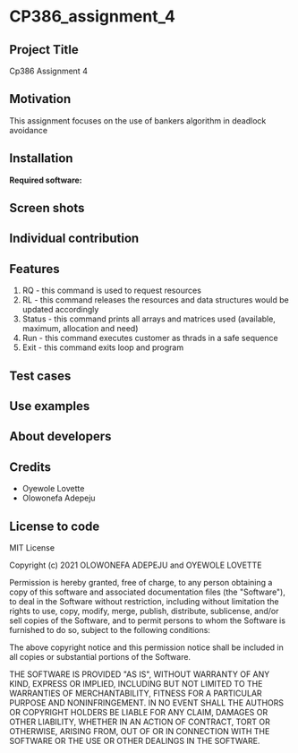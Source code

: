 # CP386_assignment_4
 <h2> Project Title </h2>
  <p>Cp386 Assignment 4 <p>
  
<h2>  Motivation </h2> 
  <p>This assignment focuses on the use of bankers algorithm in deadlock avoidance</p>
<h2> Installation </h2>
    <p> <b>Required software:</b>
  
  
</p>
  
 <h2>Screen shots</h2>
   
   
<h2> Individual contribution</h2>

 <h2>Features </h2>
    <p>
        <ol>  
            <li> RQ - this command is used to request resources </li>
            <li> RL - this command releases the resources and data structures would be                            updated accordingly </li>
            <li> Status - this command prints all arrays and matrices used (available, maximum, allocation and need) </li>
            <li> Run - this command executes customer as thrads in a safe sequence </li>
            <li> Exit - this command exits loop and program </li>
        </ol>
    </p>
    
 <h2>Test cases</h2>
 <h2>Use examples </h2>
 
 <h2>About developers </h2>
      
 <h2> Credits </h2>
      <p>
          <ul>
            <li> Oyewole Lovette</li>
            <li>Olowonefa Adepeju</li>
          </ul>
      </p>
<h2> License to code </h2>
    <p>MIT License

Copyright (c) 2021 OLOWONEFA ADEPEJU and OYEWOLE LOVETTE

Permission is hereby granted, free of charge, to any person obtaining a copy
of this software and associated documentation files (the "Software"), to deal
in the Software without restriction, including without limitation the rights
to use, copy, modify, merge, publish, distribute, sublicense, and/or sell
copies of the Software, and to permit persons to whom the Software is
furnished to do so, subject to the following conditions:

The above copyright notice and this permission notice shall be included in all
copies or substantial portions of the Software.

THE SOFTWARE IS PROVIDED "AS IS", WITHOUT WARRANTY OF ANY KIND, EXPRESS OR
IMPLIED, INCLUDING BUT NOT LIMITED TO THE WARRANTIES OF MERCHANTABILITY,
FITNESS FOR A PARTICULAR PURPOSE AND NONINFRINGEMENT. IN NO EVENT SHALL THE
AUTHORS OR COPYRIGHT HOLDERS BE LIABLE FOR ANY CLAIM, DAMAGES OR OTHER
LIABILITY, WHETHER IN AN ACTION OF CONTRACT, TORT OR OTHERWISE, ARISING FROM,
OUT OF OR IN CONNECTION WITH THE SOFTWARE OR THE USE OR OTHER DEALINGS IN THE
SOFTWARE.</p>
